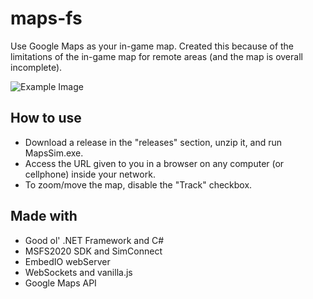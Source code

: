 # maps-fs
Use Google Maps as your in-game map.
Created this because of the limitations of the in-game map for remote areas (and the map is overall incomplete).

![Example Image](https://i.imgur.com/gAZd3Bs.jpg)

## How to use
- Download a release in the "releases" section, unzip it, and run MapsSim.exe.
- Access the URL given to you in a browser on any computer (or cellphone) inside your network.
- To zoom/move the map, disable the "Track" checkbox.

## Made with
- Good ol' .NET Framework and C#
- MSFS2020 SDK and SimConnect
- EmbedIO webServer
- WebSockets and vanilla.js
- Google Maps API

